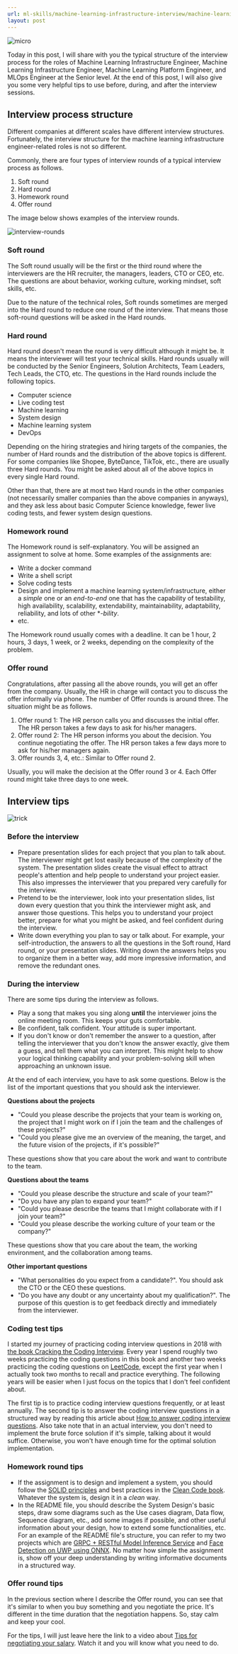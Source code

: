 ```yaml
---
url: ml-skills/machine-learning-infrastructure-interview/machine-learning-infrastructure-interview-process
layout: post
---
```


![micro][micro]

Today in this post, I will share with you the typical structure of the interview process for the roles of Machine Learning Infrastructure Engineer, Machine Learning Infrastructure Engineer, Machine Learning Platform Engineer, and MLOps Engineer at the Senior level. At the end of this post, I will also give you some very helpful tips to use before, during, and after the interview sessions.

<toc>

## Interview process structure

Different companies at different scales have different interview structures. Fortunately, the interview structure for the machine learning infrastructure engineer-related roles is not so different.

Commonly, there are four types of interview rounds of a typical interview process as follows.

1. Soft round
1. Hard round
1. Homework round
1. Offer round

The image below shows examples of the interview rounds.

![interview-rounds][interview-rounds]

### Soft round

The Soft round usually will be the first or the third round where the interviewers are the HR recruiter, the managers, leaders, CTO or CEO, etc. The questions are about behavior, working culture, working mindset, soft skills, etc.

Due to the nature of the technical roles, Soft rounds sometimes are merged into the Hard round to reduce one round of the interview. That means those soft-round questions will be asked in the Hard rounds.

### Hard round

Hard round doesn't mean the round is very difficult although it might be. It means the interviewer will test your technical skills. Hard rounds usually will be conducted by the Senior Engineers, Solution Architects, Team Leaders, Tech Leads, the CTO, etc. The questions in the Hard rounds include the following topics.

- Computer science
- Live coding test
- Machine learning
- System design
- Machine learning system
- DevOps

Depending on the hiring strategies and hiring targets of the companies, the number of Hard rounds and the distribution of the above topics is different. For some companies like Shopee, ByteDance, TikTok, etc., there are usually three Hard rounds. You might be asked about all of the above topics in every single Hard round.

Other than that, there are at most two Hard rounds in the other companies (not necessarily smaller companies than the above companies in anyways), and they ask less about basic Computer Science knowledge, fewer live coding tests, and fewer system design questions.

### Homework round

The Homework round is self-explanatory. You will be assigned an assignment to solve at home. Some examples of the assignments are:

- Write a docker command
- Write a shell script
- Solve coding tests
- Design and implement a machine learning system/infrastructure, either a _simple_ one or an _end-to-end_ one that has the capability of testability, high availability, scalability, extendability, maintainability, adaptability, reliability, and lots of other \*_-bility_.
- etc.

The Homework round usually comes with a deadline. It can be 1 hour, 2 hours, 3 days, 1 week, or 2 weeks, depending on the complexity of the problem.

### Offer round

Congratulations, after passing all the above rounds, you will get an offer from the company. Usually, the HR in charge will contact you to discuss the offer informally via phone. The number of Offer rounds is around three. The situation might be as follows.

1. Offer round 1: The HR person calls you and discusses the initial offer. The HR person takes a few days to ask for his/her managers.
1. Offer round 2: The HR person informs you about the decision. You continue negotiating the offer. The HR person takes a few days more to ask for his/her managers again.
1. Offer rounds 3, 4, etc.: Similar to Offer round 2.

Usually, you will make the decision at the Offer round 3 or 4. Each Offer round might take three days to one week.

## Interview tips

![trick][trick]

### Before the interview

- Prepare presentation slides for each project that you plan to talk about. The interviewer might get lost easily because of the complexity of the system. The presentation slides create the visual effect to attract people's attention and help people to understand your project easier. This also impresses the interviewer that you prepared very carefully for the interview.
- Pretend to be the interviewer, look into your presentation slides, list down every question that you think the interviewer might ask, and answer those questions. This helps you to understand your project better, prepare for what you might be asked, and feel confident during the interview.
- Write down everything you plan to say or talk about. For example, your self-introduction, the answers to all the questions in the Soft round, Hard round, or your presentation slides. Writing down the answers helps you to organize them in a better way, add more impressive information, and remove the redundant ones.

### During the interview

There are some tips during the interview as follows.

- Play a song that makes you sing along **until** the interviewer joins the online meeting room. This keeps your guts comfortable.
- Be confident, talk confident. Your attitude is super important.
- If you don't know or don't remember the answer to a question, after telling the interviewer that you don't know the answer exactly, give them a guess, and tell them what you can interpret. This might help to show your logical thinking capability and your problem-solving skill when approaching an unknown issue.

At the end of each interview, you have to ask some questions. Below is the list of the important questions that you should ask the interviewer.

**Questions about the projects**

- "Could you please describe the projects that your team is working on, the project that I might work on if I join the team and the challenges of these projects?"
- "Could you please give me an overview of the meaning, the target, and the future vision of the projects, if it's possible?"

These questions show that you care about the work and want to contribute to the team.

**Questions about the teams**

- "Could you please describe the structure and scale of your team?"
- "Do you have any plan to expand your team?"
- "Could you please describe the teams that I might collaborate with if I join your team?"
- "Could you please describe the working culture of your team or the company?"

These questions show that you care about the team, the working environment, and the collaboration among teams.

**Other important questions**

- "What personalities do you expect from a candidate?". You should ask the CTO or the CEO these questions.
- "Do you have any doubt or any uncertainty about my qualification?". The purpose of this question is to get feedback directly and immediately from the interviewer.

### Coding test tips

I started my journey of practicing coding interview questions in 2018 with [the book Cracking the Coding Interview](https://www.amazon.com/Cracking-Coding-Interview-Programming-Questions/dp/0984782850). Every year I spend roughly two weeks practicing the coding questions in this book and another two weeks practicing the coding questions on [LeetCode](https://leetcode.com/), except the first year when I actually took two months to recall and practice everything. The following years will be easier when I just focus on the topics that I don't feel confident about.

The first tip is to practice coding interview questions frequently, or at least annually. The second tip is to answer the coding interview questions in a structured way by reading this article about [How to answer coding interview questions](https://leetcode.com/discuss/general-discussion/1039615/how-to-answer-coding-interview-questions). Also take note that in an actual interview, you don't need to implement the brute force solution if it's simple, talking about it would suffice. Otherwise, you won't have enough time for the optimal solution implementation.

### Homework round tips

- If the assignment is to design and implement a system, you should follow the [SOLID principles](https://en.wikipedia.org/wiki/SOLID) and best practices in the [Clean Code book](https://www.amazon.com/Clean-Code-Handbook-Software-Craftsmanship/dp/0132350882). Whatever the system is, design it in a _clean_ way.
- In the README file, you should describe the System Design's basic steps, draw some diagrams such as the Use cases diagram, Data flow, Sequence diagram, etc., add some images if possible, and other useful information about your design, how to extend some functionalities, etc. For an example of the README file's structure, you can refer to my two projects which are [GRPC + RESTful Model Inference Service](https://github.com/dao-duc-tung/inference-service-grpc-restful) and [Face Detection on UWP using ONNX](https://github.com/dao-duc-tung/face-detection-uwp-onnx). No matter how simple the assignment is, show off your deep understanding by writing informative documents in a structured way.

### Offer round tips

In the previous section where I describe the Offer round, you can see that it's similar to when you buy something and you negotiate the price. It's different in the time duration that the negotiation happens. So, stay calm and keep your cool.

For the tips, I will just leave here the link to a video about [Tips for negotiating your salary](https://youtu.be/u9BoG1n1948). Watch it and you will know what you need to do.

<!-- MARKDOWN LINKS & IMAGES -->

[micro]: /assets/images/ml-skills/machine-learning-infrastructure-interview/machine-learning-infrastructure-interview-process/micro.jpg
[interview-rounds]: /assets/images/ml-skills/machine-learning-infrastructure-interview/machine-learning-infrastructure-interview-process/interview-rounds.png
[trick]: /assets/images/ml-skills/machine-learning-infrastructure-interview/machine-learning-infrastructure-interview-process/trick.jpg
